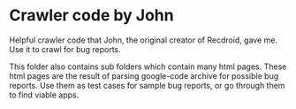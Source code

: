 # Crawler code by John
Helpful crawler code that John, the original creator of Recdroid, gave me. Use it to crawl for bug reports.

This folder also contains sub folders which contain many html pages. These html pages are the result of parsing google-code archive for possible bug reports. Use them as test cases for sample bug reports, or go through them to find viable apps.
